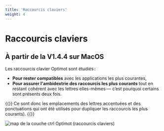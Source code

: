 ```yaml
---
title: 'Raccourcis claviers'
weight: 4
---
```


# Raccourcis claviers

## À partir de la V1.4.4 sur MacOS

Les raccourcis clavier Optimot sont étudiés :

- **Pour rester compatibles** avec les applications les plus courantes,
- **Pour assurer l'ambidextrie des raccourcis les plus courants** tout en restant cohérent avec les lettres elles-mêmes — c’est pourquoi certains sont présents deux fois.

{{<hint info>}}
Ce sont donc les emplacements des lettres accentuées et des ponctuations qui ont été utilisés pour dupliquer les raccourcis les plus courants). 
{{</hint>}}

![map de la couche ctrl Optimot (raccourcis claviers)](../../../img/raccourcis_optimot_1.4.4.png)
